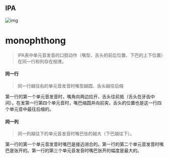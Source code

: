 ## IPA

![img](https://www.englishclub.com/images/pronunciation/Phonemic-Chart.jpg)

# monophthong

> IPA表中单元音发音的口腔动作（嘴型、舌头的前后位置、下巴的上下位置）在同一行和列存在规律。

#### 同一行

> 同一行越往右的单元音发音时嘴型越圆、舌头越往后缩

第一行的第一个单元音发音时，嘴角向两边拉开、舌头往前抵（舌头在牙齿中间）。在发第一行第四个单元音时，嘴巴缩圆并向前突，舌头的位置也是这一行四个单元音中最往后缩的。

#### 同一列

> 同一列越往下的单元音发音时嘴巴张的越大（下巴越往下）。

第一行的第一个单元音发音时嘴巴是接近闭合的。第一行的第二个单元音发音时嘴巴是张开的。第一行的第三个单元音发音时嘴巴张开的幅度是最大的。